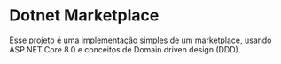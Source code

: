 # Dotnet Marketplace

Esse projeto é uma implementação simples de um marketplace, usando ASP.NET Core 8.0 e conceitos de Domain driven design (DDD).

